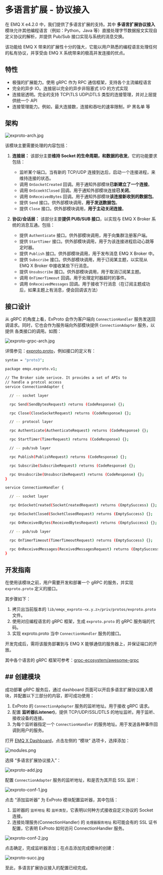# 多语言扩展 - 协议接入

在 EMQ X e4.2.0 中，我们提供了多语言扩展的支持。其中 **多语言扩展协议接入** 模块允许其他编程语言（例如：Python，Java 等）直接处理字节数据报文实现自定义协议的解析，并提供 Pub/Sub 接口实现与系统的消息交换。

该功能给 EMQ X 带来的扩展性十分的强大，它能以用户熟悉的编程语言处理任何的私有协议，并享受由 EMQ X 系统带来的极高并发连接的优点。

## 特性

- 极强的扩展能力。使用 gRPC 作为 RPC 通信框架，支持各个主流编程语言
- 完全的异步 IO。连接层以完全的异步非阻塞式 I/O 的方式实现
- 连接层透明。完全的支持 TCP\TLS UDP\DTLS 类型的连接管理，并对上层提供统一个 API
- 连接管理能力。例如，最大连接数，连接和吞吐的速率限制，IP 黑名单 等

## 架构

![exproto-arch.jpg](http://dgiot-1253666439.cos.ap-shanghai-fsi.myqcloud.com/develop_png/zh_CN/modules/assets/exproto-arch.jpg)

该模块主要需要处理的内容包括：

1. **连接层：** 该部分主要**维持 Socket 的生命周期，和数据的收发**。它的功能要求包括：

    - 监听某个端口。当有新的 TCP/UDP 连接到达后，启动一个连接进程，来维持连接的状态。
    - 调用 `OnSocketCreated` 回调。用于通知外部模块**已新建立了一个连接**。
    - 调用 `OnScoektClosed` 回调。用于通知外部模块连接**已关闭**。
    - 调用 `OnReceivedBytes` 回调。用于通知外部模块**该连接新收到的数据包**。
    - 提供 `Send` 接口。供外部模块调用，**用于发送数据包**。
    - 提供 `Close` 接口。供外部模块调用，**用于主动关闭连接**。

2. **协议/会话层：** 该部分主要**提供 PUB/SUB 接口**，以实现与 EMQ X Broker 系统的消息互通。包括：

    - 提供 `Authenticate` 接口。供外部模块调用，用于向集群注册客户端。
    - 提供 `StartTimer` 接口。供外部模块调用，用于为该连接进程启动心跳等定时器。
    - 提供 `Publish` 接口。供外部模块调用，用于发布消息 EMQ X Broker 中。
    - 提供 `Subscribe` 接口。供外部模块调用，用于订阅某主题，以实现从 EMQ X Broker 中接收某些下行消息。
    - 提供 `Unsubscribe` 接口。供外部模块调用，用于取消订阅某主题。
    - 调用 `OnTimerTimeout` 回调。用于处理定时器超时的事件。
    - 调用 `OnReceivedMessages` 回调。用于接收下行消息（在订阅主题成功后，如果主题上有消息，便会回调该方法）

## 接口设计

从 gRPC 的角度上看，ExProto 会作为客户端向 `ConnectionHandler` 服务发送回调请求。同时，它也会作为服务端向外部模块提供 `ConnectionAdapter` 服务，以提供 各类接口的调用。如图：

![exproto-grpc-arch.jpg](http://dgiot-1253666439.cos.ap-shanghai-fsi.myqcloud.com/develop_png/zh_CN/modules/assets/exproto-grpc-arch.jpg)


详情参见：[exproto.proto](https://github.com/emqx/emqx-exproto/blob/dev/e4.2.0/priv/protos/exproto.proto)，例如接口的定义有：

```bash
syntax = "proto3";

package emqx.exproto.v1;

// The Broker side serivce. It provides a set of APIs to
// handle a protcol access
service ConnectionAdapter {

  // -- socket layer

  rpc Send(SendBytesRequest) returns (CodeResponse) {};

  rpc Close(CloseSocketRequest) returns (CodeResponse) {};

  // -- protocol layer

  rpc Authenticate(AuthenticateRequest) returns (CodeResponse) {};

  rpc StartTimer(TimerRequest) returns (CodeResponse) {};

  // -- pub/sub layer

  rpc Publish(PublishRequest) returns (CodeResponse) {};

  rpc Subscribe(SubscribeRequest) returns (CodeResponse) {};

  rpc Unsubscribe(UnsubscribeRequest) returns (CodeResponse) {};
}

service ConnectionHandler {

  // -- socket layer

  rpc OnSocketCreated(SocketCreatedRequest) returns (EmptySuccess) {};

  rpc OnSocketClosed(SocketClosedRequest) returns (EmptySuccess) {};

  rpc OnReceivedBytes(ReceivedBytesRequest) returns (EmptySuccess) {};

  // -- pub/sub layer

  rpc OnTimerTimeout(TimerTimeoutRequest) returns (EmptySuccess) {};

  rpc OnReceivedMessages(ReceivedMessagesRequest) returns (EmptySuccess) {};
}
```

## 开发指南

在使用该模块之前，用户需要开发和部署一个 gRPC 的服务，并实现 `exproto.proto` 定义的接口。

其步骤如下：

1. 拷贝出当前版本的 `lib/emqx_exproto-<x.y.z>/priv/protos/exproto.proto` 文件。
2. 使用对应编程语言的 gRPC 框架，生成 `exproto.proto` 的 gRPC 服务端的代码。
3. 实现 exproto.proto 当中 `ConnectionHandler` 服务的接口。

开发完成后，需将该服务部署到与 EMQ X 能够通信的服务器上，并保证端口的开放。

其中各个语言的 gRPC 框架可参考：[grpc-ecosystem/awesome-grpc](https://github.com/grpc-ecosystem/awesome-grpc)


## ## 创建模块

成功部署 gRPC 服务后，通过 dashboard 页面可以开启多语言扩展协议接入模块，并配置以下三部分的内容，即可成功使用：

1. ExProto 的 `ConnectionApdapter` 服务的监听地址。用于接收 gRPC 请求。
2. 配置 **监听器(Listener)**，提供 TCP/UDP/SSL/DTLS 的地址监听。用于监听、接收设备的连接。
3. 为每个监听器指定一个 `ConnectionHandler` 的服务地址。用于发送各种事件回调到用户的服务。

打开 [EMQ X Dashboard](http://127.0.0.1:18083/#/modules)，点击左侧的 “模块” 选项卡，选择添加：

![modules.png](http://dgiot-1253666439.cos.ap-shanghai-fsi.myqcloud.com/develop_png/zh_CN/modules/assets/modules.png)

选择 “多语言扩展协议接入”：

![exproto-add.jpg](http://dgiot-1253666439.cos.ap-shanghai-fsi.myqcloud.com/develop_png/zh_CN/modules/assets/exproto-add.jpg)

配置 `ConnectionAdapter` 服务的监听地址，和是否为其开启 SSL 监听：

![exproto-conf-1.jpg](http://dgiot-1253666439.cos.ap-shanghai-fsi.myqcloud.com/develop_png/zh_CN/modules/assets/exproto-conf-1.jpg)

点击 “添加监听器” 为 ExProto 模块配置监听器，其中包括：

1. 监听器的 `监听地址` 和 `监听类型`，它表明以何种方式接收自定义协议的 Socket 连接。
2. 连接处理服务(ConnectionHandler) 的 `处理器服务地址` 和可能会有的 SSL 证书配置，它表明 ExProto 如何访问 ConnectionHandler 服务。

![exproto-conf-2.jpg](http://dgiot-1253666439.cos.ap-shanghai-fsi.myqcloud.com/develop_png/zh_CN/modules/assets/exproto-conf-2.jpg)

点击确定，完成监听器添加；在点击添加完成模块的创建：

![exproto-succ.jpg](http://dgiot-1253666439.cos.ap-shanghai-fsi.myqcloud.com/develop_png/zh_CN/modules/assets/exproto-succ.jpg)

至此，多语言扩展协议接入的配置已经完成。
